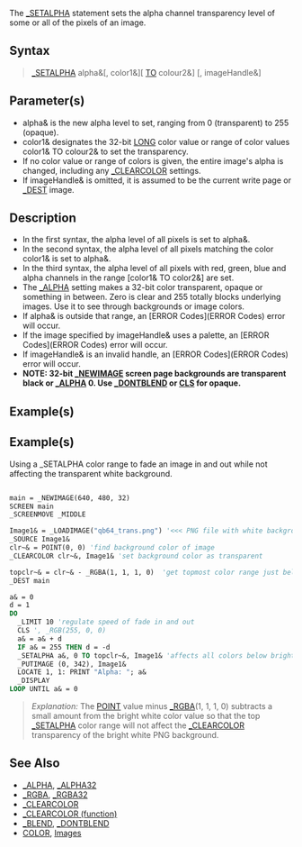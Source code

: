 The [_SETALPHA](_SETALPHA) statement sets the alpha channel transparency level of some or all of the pixels of an image.


## Syntax

>  [_SETALPHA](_SETALPHA) alpha&[, color1&][ [TO](TO) colour2&] [, imageHandle&]


## Parameter(s)

* alpha& is the new alpha level to set, ranging from 0 (transparent) to 255 (opaque).
* color1& designates the 32-bit [LONG](LONG) color value or range of color values color1& TO colour2& to set the transparency. 
* If no color value or range of colors is given, the entire image's alpha is changed, including any [_CLEARCOLOR](_CLEARCOLOR) settings.
* If imageHandle& is omitted, it is assumed to be the current write page or [_DEST](_DEST) image.


## Description

* In the first syntax, the alpha level of all pixels is set to alpha&.
* In the second syntax, the alpha level of all pixels matching the color color1& is set to alpha&.
* In the third syntax, the alpha level of all pixels with red, green, blue and alpha channels in the range [color1& TO color2&] are set.
* The [_ALPHA](_ALPHA) setting makes a 32-bit color transparent, opaque or something in between. Zero is clear and 255 totally blocks underlying images. Use it to see through backgrounds or image colors.
* If alpha& is outside that range, an [ERROR Codes](ERROR Codes) error will occur.
* If the image specified by imageHandle& uses a palette, an [ERROR Codes](ERROR Codes) error will occur.
* If imageHandle& is an invalid handle, an [ERROR Codes](ERROR Codes) error will occur.
* **NOTE: 32-bit [_NEWIMAGE](_NEWIMAGE) screen page backgrounds are transparent black or [_ALPHA](_ALPHA) 0. Use [_DONTBLEND](_DONTBLEND) or [CLS](CLS) for opaque.**


## Example(s)

## Example(s)
 Using a _SETALPHA color range to fade an image in and out while not affecting the transparent white background.

```vb

main = _NEWIMAGE(640, 480, 32) 
SCREEN main
_SCREENMOVE _MIDDLE

Image1& = _LOADIMAGE("qb64_trans.png") '<<< PNG file with white background to hide
_SOURCE Image1&
clr~& = POINT(0, 0) 'find background color of image
_CLEARCOLOR clr~&, Image1& 'set background color as transparent

topclr~& = clr~& - _RGBA(1, 1, 1, 0)  'get topmost color range just below full white
_DEST main

a& = 0
d = 1
DO
  _LIMIT 10 'regulate speed of fade in and out
  CLS ', _RGB(255, 0, 0)
  a& = a& + d
  IF a& = 255 THEN d = -d
  _SETALPHA a&, 0 TO topclr~&, Image1& 'affects all colors below bright white
  _PUTIMAGE (0, 342), Image1& 
  LOCATE 1, 1: PRINT "Alpha: "; a&
  _DISPLAY
LOOP UNTIL a& = 0 

```
>  *Explanation:* The [POINT](POINT) value minus [_RGBA](_RGBA)(1, 1, 1, 0) subtracts a small amount from the bright white color value so that the top [_SETALPHA](_SETALPHA) color range will not affect the [_CLEARCOLOR](_CLEARCOLOR) transparency of the bright white PNG background.


## See Also

* [_ALPHA](_ALPHA), [_ALPHA32](_ALPHA32)
* [_RGBA](_RGBA), [_RGBA32](_RGBA32)
* [_CLEARCOLOR](_CLEARCOLOR)
* [_CLEARCOLOR (function)](_CLEARCOLOR (function))
* [_BLEND](_BLEND), [_DONTBLEND](_DONTBLEND) 
* [COLOR](COLOR), [Images](Images)




